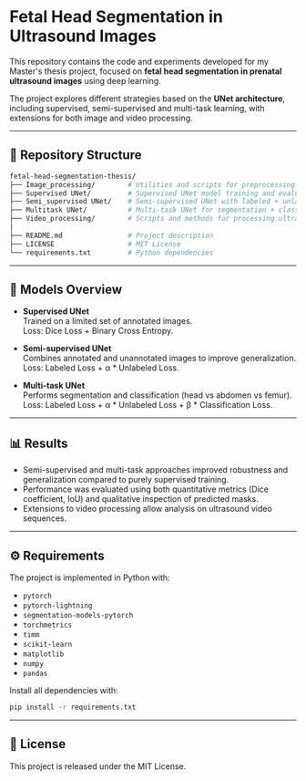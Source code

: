 # Fetal Head Segmentation in Ultrasound Images

This repository contains the code and experiments developed for my Master's thesis project, focused on **fetal head segmentation in prenatal ultrasound images** using deep learning.

The project explores different strategies based on the **UNet architecture**, including supervised, semi-supervised and multi-task learning, with extensions for both image and video processing.

---

## 📂 Repository Structure

```bash
fetal-head-segmentation-thesis/
├── Image_processing/        # Utilities and scripts for preprocessing and handling images
├── Supervised UNet/         # Supervised UNet model training and evaluation
├── Semi_supervised UNet/    # Semi-supervised UNet with labeled + unlabeled data
├── Multitask UNet/          # Multi-task UNet for segmentation + classification
├── Video_processing/        # Scripts and methods for processing ultrasound videos
│
├── README.md                # Project description
├── LICENSE                  # MIT License
└── requirements.txt         # Python dependencies
```

---

## 🧪 Models Overview

- **Supervised UNet**  
  Trained on a limited set of annotated images.  
  Loss: Dice Loss + Binary Cross Entropy.  

- **Semi-supervised UNet**  
  Combines annotated and unannotated images to improve generalization.  
  Loss: Labeled Loss + α * Unlabeled Loss.  

- **Multi-task UNet**  
  Performs segmentation and classification (head vs abdomen vs femur).  
  Loss: Labeled Loss + α * Unlabeled Loss + β * Classification Loss.  

---

## 📊 Results

- Semi-supervised and multi-task approaches improved robustness and generalization compared to purely supervised training.  
- Performance was evaluated using both quantitative metrics (Dice coefficient, IoU) and qualitative inspection of predicted masks.  
- Extensions to video processing allow analysis on ultrasound video sequences.  

---

## ⚙️ Requirements

The project is implemented in Python with:
- `pytorch`
- `pytorch-lightning`
- `segmentation-models-pytorch`
- `torchmetrics`
- `timm`
- `scikit-learn`
- `matplotlib`
- `numpy`
- `pandas`

Install all dependencies with:
```bash
pip install -r requirements.txt
```

---

## 📜 License

This project is released under the MIT License.

